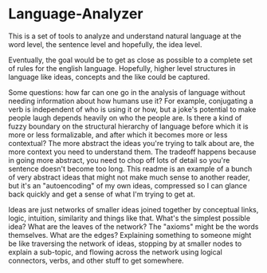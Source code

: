 # Language-Analyzer
 
This is a set of tools to analyze and understand natural language at the word level, the sentence level and hopefully, the idea level. 

Eventually, the goal would be to get as close as possible to a complete set of rules for the english language. Hopefully, higher level structures in language like ideas, concepts and the like could be captured.

Some questions: how far can one go in the analysis of language without needing information about how humans use it? For example, conjugating a verb is independent of who is using it or how, but a joke's potential to make people laugh depends heavily on who the people are. Is there a kind of fuzzy boundary on the structural hierarchy of language before which it is more or less formalizable, and after which it becomes more or less contextual? The more abstract the ideas you're trying to talk about are, the more context you need to understand them. The tradeoff happens because in going more abstract, you need to chop off lots of detail so you're sentence doesn't become too long. This readme is an example of a bunch of very abstract ideas that might not make much sense to another reader, but it's an "autoencoding" of my own ideas, compressed so I can glance back quickly and get a sense of what I'm trying to get at.

Ideas are just networks of smaller ideas joined together by conceptual links, logic, intuition, similarity and things like that. What's the simplest possible idea? What are the leaves of the network? The "axioms" might be the words themselves. What are the edges? Explaining something to someone might be like traversing the network of ideas, stopping by at smaller nodes to explain a sub-topic, and flowing across the network using logical connectors, verbs, and other stuff to get somewhere.
